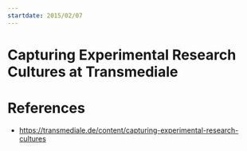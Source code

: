 ```yaml
---
startdate: 2015/02/07
---
```

# Capturing Experimental Research Cultures at Transmediale

# References
* https://transmediale.de/content/capturing-experimental-research-cultures
